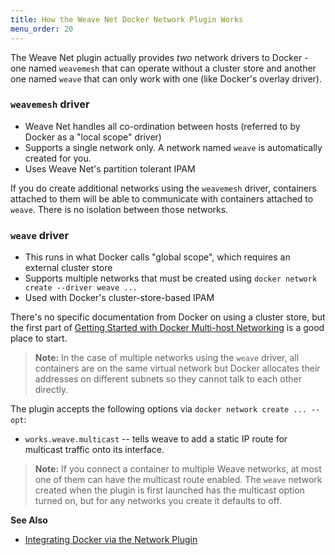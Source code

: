 ```yaml
---
title: How the Weave Net Docker Network Plugin Works
menu_order: 20
---
```



The Weave Net plugin actually provides *two* network drivers to Docker - one named `weavemesh` that can operate without a cluster store and another one named `weave` that can only work with one (like Docker's overlay driver).

### `weavemesh` driver

* Weave Net handles all co-ordination between hosts (referred to by Docker as a "local scope" driver)
* Supports a single network only. A network named `weave` is automatically created for you.
* Uses Weave Net's partition tolerant IPAM

If you do create additional networks using the `weavemesh` driver, containers attached to them will be able to communicate with containers attached to `weave`. There is no isolation between those networks.

### `weave` driver

* This runs in what Docker calls "global scope", which requires an external cluster store
* Supports multiple networks that must be created using `docker network create --driver weave ...`
* Used with Docker's cluster-store-based IPAM

There's no specific documentation from Docker on using a cluster
store, but the first part of
[Getting Started with Docker Multi-host Networking](https://github.com/docker/docker/blob/master/docs/userguide/networking/get-started-overlay.md) is a good place to start.

>**Note:** In the case of multiple networks using the `weave` driver, all containers are on the same virtual network but Docker allocates their addresses on different subnets so they cannot talk to each other directly.

The plugin accepts the following options via `docker network create ... --opt`:

 * `works.weave.multicast` -- tells weave to add a static IP
   route for multicast traffic onto its interface.

>**Note:** If you connect a container to multiple Weave networks, at
   most one of them can have the multicast route enabled.  The `weave`
   network created when the plugin is first launched has the multicast
   option turned on, but for any networks you create it defaults to off.

**See Also**

 * [Integrating Docker via the Network Plugin](/site/plugin.md)
 
